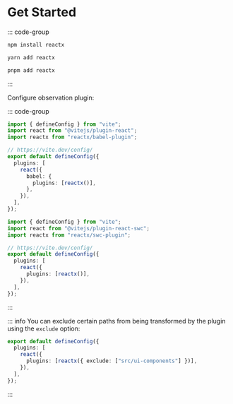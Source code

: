 # Get Started

::: code-group

```sh [npm]
npm install reactx
```

```sh [yarn]
yarn add reactx
```

```sh [pnpm]
pnpm add reactx
```

:::

Configure observation plugin:

::: code-group

```ts [vite.config.ts (babel)]
import { defineConfig } from "vite";
import react from "@vitejs/plugin-react";
import reactx from "reactx/babel-plugin";

// https://vite.dev/config/
export default defineConfig({
  plugins: [
    react({
      babel: {
        plugins: [reactx()],
      },
    }),
  ],
});
```

```ts [vite.config.ts (swc)]
import { defineConfig } from "vite";
import react from "@vitejs/plugin-react-swc";
import reactx from "reactx/swc-plugin";

// https://vite.dev/config/
export default defineConfig({
  plugins: [
    react({
      plugins: [reactx()],
    }),
  ],
});
```

:::

::: info
You can exclude certain paths from being transformed by the plugin using the `exclude` option:

```ts
export default defineConfig({
  plugins: [
    react({
      plugins: [reactx({ exclude: ["src/ui-components"] })],
    }),
  ],
});
```

:::
